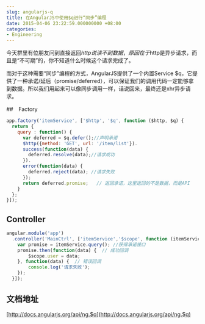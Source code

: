 ```yaml
---
slug: angularjs-q
title: 在AngularJS中使用$q进行“同步”编程
date: 2015-04-06 23:22:59.000000000 +08:00
categories:
- Engineering
---
```

今天群里有位朋友问到直接返回$http说读不到数据，原因在于$http是异步请求，而且是“不可期”的，你不知道什么时候这个请求完成了。

而对于这种需要“同步”编程的方式，AngularJS提供了一个内置Service $q，它提供了一种承诺/延后（promise/deferred），可以保证我们的调用代码一定能够拿到数据。所以我们用起来可以像同步调用一样，话说回来，最终还是xhr异步请求。

##　Factory

```javascript
app.factory('itemService', ['$http', '$q', function ($http, $q) {  
  return {  
    query : function() {  
      var deferred = $q.defer();//声明承诺
      $http({method: 'GET', url: '/item/list'}).  
      success(function(data) {  
        deferred.resolve(data);//请求成功
      }).  
      error(function(data) {  
        deferred.reject(data); //请求失败
      });  
      return deferred.promise;   // 返回承诺，这里返回的不是数据，而是API
    } 
  };  
}]);  
```

## Controller

```javascript
angular.module('app')  
  .controller('MainCtrl', ['itemService','$scope', function (itemService,$scope) { // 注入itemService
    var promise = itemService.query(); //获得承诺接口  
    promise.then(function(data) {  // 成功回调
        $scope.user = data;  
    }, function(data) {  // 错误回调
        console.log('请求失败');
    });  
  }]);  
```

## 文档地址
[http://docs.angularjs.org/api/ng.$q](http://docs.angularjs.org/api/ng.$q)